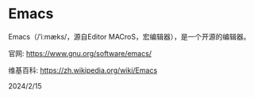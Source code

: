 # Emacs

Emacs（/ˈiːmæks/，源自Editor MACroS，宏编辑器），是一个开源的编辑器。  

官网: https://www.gnu.org/software/emacs/  

维基百科: https://zh.wikipedia.org/wiki/Emacs  


2024/2/15  
